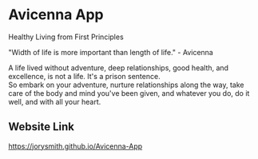 # Avicenna App
Healthy Living from First Principles

"Width of life is more important than length of life." - Avicenna

A life lived without adventure, deep relationships, good health, and excellence, is not a life. It's a prison sentence. <br>
So embark on your adventure, nurture relationships along the way, take care of the body and mind you've been given, and whatever you do, do it well, and with all your heart.

## Website Link
https://jorysmith.github.io/Avicenna-App
